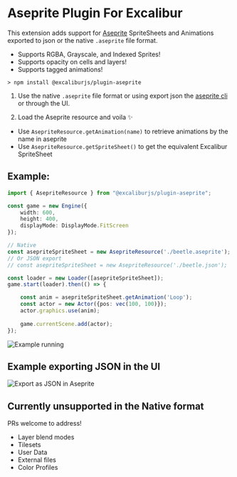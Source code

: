 
# Aseprite Plugin For Excalibur

This extension adds support for [Aseprite](https://www.aseprite.org/) SpriteSheets and Animations exported to json or the native `.aseprite` file format.

* Supports RGBA, Grayscale, and Indexed Sprites!
* Supports opacity on cells and layers!
* Supports tagged animations!

```
> npm install @excaliburjs/plugin-aseprite
```

1. Use the native `.aseprite` file format or using export json the [aseprite cli](https://www.aseprite.org/docs/cli/) or through the UI.


2. Load the Aseprite resource and voila ✨
  - Use `AsepriteResource.getAnimation(name)` to retrieve animations by the name in aseprite
  - Use `AsepriteResource.getSpriteSheet()` to get the equivalent Excalibur SpriteSheet

## Example:

```typescript
import { AsepriteResource } from "@excaliburjs/plugin-aseprite";

const game = new Engine({
    width: 600,
    height: 400,
    displayMode: DisplayMode.FitScreen
});

// Native
const asepriteSpriteSheet = new AsepriteResource('./beetle.aseprite');
// Or JSON export
// const asepriteSpriteSheet = new AsepriteResource('./beetle.json');

const loader = new Loader([asepriteSpriteSheet]);
game.start(loader).then(() => {

    const anim = asepriteSpriteSheet.getAnimation('Loop');
    const actor = new Actor({pos: vec(100, 100)});
    actor.graphics.use(anim);
    
    game.currentScene.add(actor);
});
```

![Example running](./example.gif)

## Example exporting JSON in the UI

![Export as JSON in Aseprite](./export.gif)

## Currently unsupported in the Native format

PRs welcome to address!

* Layer blend modes
* Tilesets
* User Data
* External files
* Color Profiles